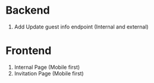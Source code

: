 # Backend

1. Add Update guest info endpoint (Internal and external)

# Frontend

1. Internal Page (Mobile first)
2. Invitation Page (Mobile first)
